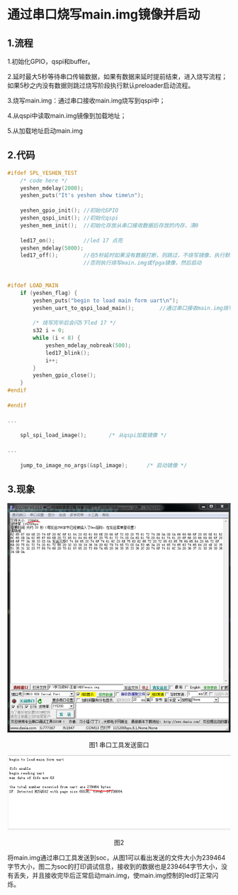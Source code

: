 # </center>通过串口烧写main.img镜像并启动<center>

## 1.流程

1.初始化GPIO，qspi和buffer。

2.延时最大5秒等待串口传输数据，如果有数据来延时提前结束，进入烧写流程；如果5秒之内没有数据则跳过烧写阶段执行默认preloader启动流程。

3.烧写main.img：通过串口接收main.img烧写到qspi中；

4.从qspi中读取main.img镜像到加载地址；

5.从加载地址启动main.img



## 2.代码

```c
#ifdef SPL_YESHEN_TEST
	/* code here */
	yeshen_mdelay(2000);
	yeshen_puts("It's yeshen show time\n");
	
	yeshen_gpio_init(); //初始化GPIO
	yeshen_qspi_init(); //初始化qspi
	yeshen_mem_init();	//初始化存放从串口接收数据后存放的内存，清0
	
	led17_on(); 		//led 17 点亮
	yeshen_mdelay(5000);
	led17_off();		//在5秒延时如果没有数据打断，则跳过，不烧写镜像，执行默认加载启动
						//否则执行烧写main.img或fpga镜像，然后启动
		
			
#ifdef LOAD_MAIN		
	if (yeshen_flag) {
		yeshen_puts("begin to load main form uart\n");
		yeshen_uart_to_qspi_load_main();		//通过串口接收main.img烧写到qspi中
		
		/* 烧写完毕后会闪5下led 17 */
		s32 i = 0;
		while (i < 8) {
			yeshen_mdelay_nobreak(500);
			led17_blink();
			i++;
		}
		yeshen_gpio_close();
	} 
#endif
				
#endif

...
    
	spl_spi_load_image();		/* 从qspi加载镜像 */

...
    
	jump_to_image_no_args(&spl_image);		/* 启动镜像 */

```



## 3.现象

![](pictures\通过串口烧写main.img镜像并启动1.PNG)

<center>图1 串口工具发送窗口</center>

![](pictures\通过串口烧写main.img镜像并启动2.PNG)

<center>图2 </center>

将main.img通过串口工具发送到soc，从图1可以看出发送的文件大小为239464字节大小，图二为soc的打印调试信息，接收到的数据也是239464字节大小，没有丢失，并且接收完毕后正常启动main.img，使main.img控制的led灯正常闪烁。